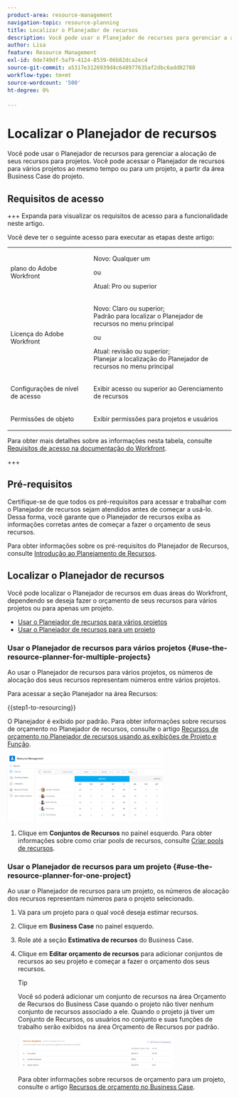 ```yaml
---
product-area: resource-management
navigation-topic: resource-planning
title: Localizar o Planejador de recursos
description: Você pode usar o Planejador de recursos para gerenciar a alocação de seus recursos para projetos. Você pode acessar o Planejador de recursos para vários projetos ao mesmo tempo ou para um projeto, a partir da área Business Case do projeto.
author: Lisa
feature: Resource Management
exl-id: 0de749df-5af9-4124-8539-06b82dca2ec4
source-git-commit: a5317e3126939d4c648977635af2dbc6add02780
workflow-type: tm+mt
source-wordcount: '500'
ht-degree: 0%

---
```


# Localizar o Planejador de recursos

<!--
<p data-mc-conditions="QuicksilverOrClassic.Draft mode">(This came off this article: draft that content in the article when this comes live: /Content/Resource Mgmt/Resource Planning/get-started-resource-planner.html)</p>
-->

Você pode usar o Planejador de recursos para gerenciar a alocação de seus recursos para projetos. Você pode acessar o Planejador de recursos para vários projetos ao mesmo tempo ou para um projeto, a partir da área Business Case do projeto.

## Requisitos de acesso

+++ Expanda para visualizar os requisitos de acesso para a funcionalidade neste artigo.

Você deve ter o seguinte acesso para executar as etapas deste artigo:

<table style="table-layout:auto"> 
 <col> 
 <col> 
 <tbody> 
  <tr> 
   <td role="rowheader">plano do Adobe Workfront</td> 
   <td><p>Novo: Qualquer um</p>
       <p>ou</p>
       <p>Atual: Pro ou superior</p> </td> 
  </tr> 
  <tr> 
   <td role="rowheader">Licença do Adobe Workfront</td> 
   <td><p>Novo: Claro ou superior;</br>
          Padrão para localizar o Planejador de recursos no menu principal</p>
       <p>ou</p>
       <p>Atual: revisão ou superior;</br>
       Planejar a localização do Planejador de recursos no menu principal</p></td>
  </tr> 
  <tr> 
   <td role="rowheader">Configurações de nível de acesso</td> 
   <td> <p>Exibir acesso ou superior ao Gerenciamento de recursos</p> </td> 
  </tr> 
  <tr> 
   <td role="rowheader">Permissões de objeto</td> 
   <td> <p>Exibir permissões para projetos e usuários </p> </td> 
  </tr> 
 </tbody> 
</table>

Para obter mais detalhes sobre as informações nesta tabela, consulte [Requisitos de acesso na documentação do Workfront](/help/quicksilver/administration-and-setup/add-users/access-levels-and-object-permissions/access-level-requirements-in-documentation.md).

+++

## Pré-requisitos

Certifique-se de que todos os pré-requisitos para acessar e trabalhar com o Planejador de recursos sejam atendidos antes de começar a usá-lo. Dessa forma, você garante que o Planejador de recursos exiba as informações corretas antes de começar a fazer o orçamento de seus recursos.

Para obter informações sobre os pré-requisitos do Planejador de Recursos, consulte [Introdução ao Planejamento de Recursos](../../resource-mgmt/resource-planning/get-started-resource-planning.md).

## Localizar o Planejador de recursos

<!--
<p data-mc-conditions="QuicksilverOrClassic.Draft mode">(this was moved from the get-started-resource-planner article)</p>
-->

Você pode localizar o Planejador de recursos em duas áreas do Workfront, dependendo se deseja fazer o orçamento de seus recursos para vários projetos ou para apenas um projeto.

* [Usar o Planejador de recursos para vários projetos](#use-the-resource-planner-for-multiple-projects)
* [Usar o Planejador de recursos para um projeto](#use-the-resource-planner-for-one-project)

### Usar o Planejador de recursos para vários projetos {#use-the-resource-planner-for-multiple-projects}

Ao usar o Planejador de recursos para vários projetos, os números de alocação dos seus recursos representam números entre vários projetos.

Para acessar a seção Planejador na área Recursos:

{{step1-to-resourcing}}

O Planejador é exibido por padrão.  Para obter informações sobre recursos de orçamento no Planejador de recursos, consulte o artigo [Recursos de orçamento no Planejador de recursos usando as exibições de Projeto e Função](../../resource-mgmt/resource-planning/budget-resources-project-role-views-resource-planner.md).

![](assets/qs-resource-management-area-with-planner-as-default-350x152.png)

1. Clique em **Conjuntos de Recursos** no painel esquerdo.
Para obter informações sobre como criar pools de recursos, consulte [Criar pools de recursos](../../resource-mgmt/resource-planning/resource-pools/create-resource-pools.md).

### Usar o Planejador de recursos para um projeto {#use-the-resource-planner-for-one-project}

Ao usar o Planejador de recursos para um projeto, os números de alocação dos recursos representam números para o projeto selecionado.

1. Vá para um projeto para o qual você deseja estimar recursos.
1. Clique em **Business Case** no painel esquerdo.
1. Role até a seção **Estimativa de recursos** do Business Case.
1. Clique em **Editar orçamento de recursos** para adicionar conjuntos de recursos ao seu projeto e começar a fazer o orçamento dos seus recursos.

   >[!TIP]
   >
   >Você só poderá adicionar um conjunto de recursos na área Orçamento de Recursos do Business Case quando o projeto não tiver nenhum conjunto de recursos associado a ele. Quando o projeto já tiver um Conjunto de Recursos, os usuários no conjunto e suas funções de trabalho serão exibidos na área Orçamento de Recursos por padrão.

   ![](assets/resource-budgeting-area-on-project-350x70.png)

   Para obter informações sobre recursos de orçamento para um projeto, consulte o artigo [Recursos de orçamento no Business Case](../../manage-work/projects/define-a-business-case/budget-resources-in-business-case.md).
